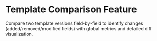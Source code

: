# Template Comparison Feature

Compare two template versions field-by-field to identify changes (added/removed/modified fields) with global metrics and detailed diff visualization.

